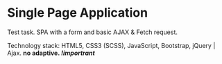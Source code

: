 # Single Page Application
<p>Test task. SPA with a form and basic AJAX & Fetch request.</p>
<p>Technology stack: HTML5, CSS3 (SCSS), JavaScript, Bootstrap, jQuery | Ajax. <b>no adaptive. <i>!importrant<i/></b></p>
